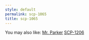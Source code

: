 ```yaml
---
style: default
permalink: scp-1065
title: scp-1065
---
```

You may also like:
[Mr. Parker](http://scp-wiki.net/mr-parker)
[SCP-1206](http://scp-wiki.net/scp-1206)